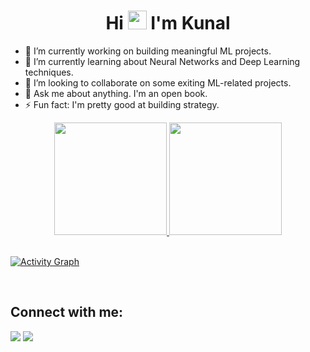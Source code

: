 <h1 align="center">Hi <img src="https://raw.githubusercontent.com/MartinHeinz/MartinHeinz/master/wave.gif" width="30px"> I'm Kunal</h1>

- 🔭 I’m currently working on building meaningful ML projects.
- 🌱 I’m currently learning about Neural Networks and Deep Learning techniques.
- 👯 I’m looking to collaborate on some exiting ML-related projects.
- 💬 Ask me about anything. I'm an open book.
- ⚡ Fun fact: I'm pretty good at building strategy.

<div align="center">
  <a href="https://github.com/kunalramchurn">
  <img height="180em" src="https://github-readme-stats.vercel.app/api?username=kunalramchurn&show_icons=true&theme=dracula&include_all_commits=true&count_private=true"/>
  <img height="180em" src="https://github-readme-stats.vercel.app/api/top-langs/?username=kunalramchurn&langs_count=3&theme=dracula"/>
</div>


<br/>

<a href="https://github.com/kunalramchurn/github-readme-activity-graph"><img alt=" Activity Graph" src="https://activity-graph.herokuapp.com/graph?username=kunalramchurn&bg_color=0D1117&color=5BCDEC&line=5BCDEC&point=FFFFFF&hide_border=true" /></a>

<br/>


## Connect with me:
<p align="left">
  <a href="https://www.linkedin.com/in/kunalramchurn" target="_blank"><img src="https://img.shields.io/badge/-LinkedIn-%230077B5?style=for-the-badge&logo=linkedin&logoColor=white" target="_blank"></a> 
 <a href = "mailto:kunal.ramchurn12@gmail.com"><img src="https://img.shields.io/badge/-Gmail-%23333?style=for-the-badge&logo=gmail&logoColor=white" target="_blank"></a>
</p>
